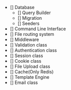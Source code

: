 - [] Database
    - [] Query Builder
    - [] Migration
    - [] Seeders
- [] Command Line Interface
- [] File routing system
- [] Middleware
- [] Validation class
- [] Authentication class
- [] Session class
- [] Cookie class
- [] File Upload class
- [] Cache(Only Redis)
- [] Template Engine
- [] Email class
